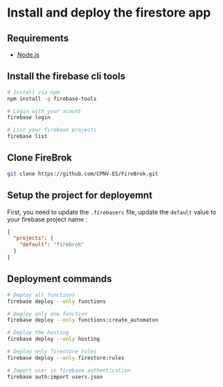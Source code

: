 # Install and deploy the firestore app

## Requirements

* [Node.js](https://nodejs.org/en/)

## Install the firebase cli tools

```sh
# Install via npm
npm install -g firebase-tools

# Login with your acount
firebase login

# List your firebase projects
firebase list
```

## Clone FireBrok

```sh
git clone https://github.com/CPNV-ES/FireBrok.git
```

## Setup the project for deployemnt

First, you need to update the `.firebaserc` file, update the `default` value to your firebase project name :

```json
{
  "projects": {
    "default": "firebrok"
  }
}

```

## Deployment commands

```sh
# Deploy all functions
firebase deploy --only functions

# Deploy only one function
firebase deploy --only functions:create_automaton

# Deploy the hosting
firebase deploy --only hosting

# Deploy only firestore rules
firebase deploy --only firestore:rules

# Import user in firebase authentication
firebase auth:import users.json
```
